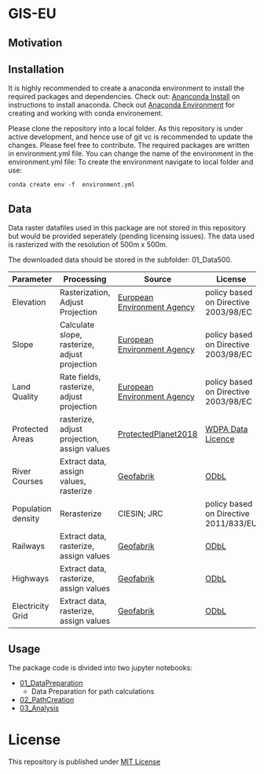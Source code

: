# GIS-EU

## Motivation

## Installation
It is highly recommended to create a anaconda environment to install the required packages and dependencies. Check out: [Ananconda Install](https://www.anaconda.com/download/) on instructions to install anaconda.
Check out [Anaconda Environment](https://conda.io/docs/user-guide/tasks/manage-environments.html) for creating and working with conda environement. 

Please clone the repository into a local folder. As this repository is under active development, and hence use of git vc is recommended to update the changes. Please feel free to contribute. The required packages are written in environment.yml file. You can change the name of the environment in the environment.yml file: To create the environment navigate to local folder and use:

```
conda create env -f  environment.yml
```

## Data
Data raster datafiles used in this package are not stored in this repository but would be provided seperately (pending licensing issues). The data used is rasterized with the resolution of 500m x 500m. 

The downloaded data should be stored in the subfolder: 01_Data500.

| Parameter     | Processing    | Source    | License |
|-----------    |------------   |--------   |---------|
| Elevation     | Rasterization, Adjust Projection | [European Environment Agency](https://www.eea.europa.eu/data-and-maps/data/eu-dem) | policy based on Directive 2003/98/EC |
| Slope         | Calculate slope, rasterize, adjust projection | [European Environment Agency](https://www.eea.europa.eu/data-and-maps/data/eu-dem) | policy based on Directive 2003/98/EC |
| Land Quality  | Rate fields, rasterize, adjust projection | [European Environment Agency](https://www.eea.europa.eu/data-and-maps/data/eu-dem) | policy based on Directive 2003/98/EC |
| Protected Areas| rasterize, adjust projection, assign values | [ProtectedPlanet2018](https://www.protectedplanet.net/c/world-database-on-protected-areas)  | [WDPA Data Licence](https://www.unep-wcmc.org/policies/wdpa-data-licence#data_policy) |
| River Courses| Extract data, assign values, rasterize |[Geofabrik](https://download.geofabrik.de/)|  [ODbL](https://opendatacommons.org/licenses/odbl/index.html) |
| Population density| Rerasterize |CIESIN; JRC | policy based on Directive 2011/833/EU |
| Railways |  Extract data, rasterize, assign values | [Geofabrik](https://download.geofabrik.de/)| [ODbL](https://opendatacommons.org/licenses/odbl/index.html) |
| Highways |  Extract data, rasterize, assign values | [Geofabrik](https://download.geofabrik.de/)| [ODbL](https://opendatacommons.org/licenses/odbl/index.html)        |
| Electricity Grid | Extract data, rasterize, assign values | [Geofabrik](https://download.geofabrik.de/)| [ODbL](https://opendatacommons.org/licenses/odbl/index.html)        |

## Usage

The package code is divided into two jupyter notebooks:
- [01_DataPreparation](https://github.com/samarthiith/GIS-EU/blob/master/01_DataPreparation.ipynb)
    - Data Preparation for path calculations 
- [02_PathCreation](https://github.com/samarthiith/GIS-EU/blob/master/02_PathCreation.ipynb)
- [03_Analysis](https://github.com/samarthiith/GIS-EU/blob/master/03_Analysis.ipynb)

# License
This repository is published under [MIT License](https://github.com/samarthiith/GIS-EU/blob/master/LICENSE)
